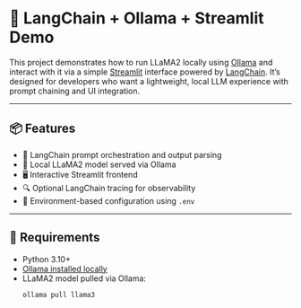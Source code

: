 # 🦙 LangChain + Ollama + Streamlit Demo

This project demonstrates how to run LLaMA2 locally using [Ollama](https://ollama.com/) and interact with it via a simple [Streamlit](https://streamlit.io/) interface powered by [LangChain](https://www.langchain.com/). It’s designed for developers who want a lightweight, local LLM experience with prompt chaining and UI integration.

---

## 📦 Features

- 🔗 LangChain prompt orchestration and output parsing
- 🧠 Local LLaMA2 model served via Ollama
- 🖥️ Interactive Streamlit frontend
- 🔍 Optional LangChain tracing for observability
- 🔐 Environment-based configuration using `.env`

---

## 🧰 Requirements

- Python 3.10+
- [Ollama installed locally](https://ollama.com/download)
- LLaMA2 model pulled via Ollama:
  ```bash
  ollama pull llama3

